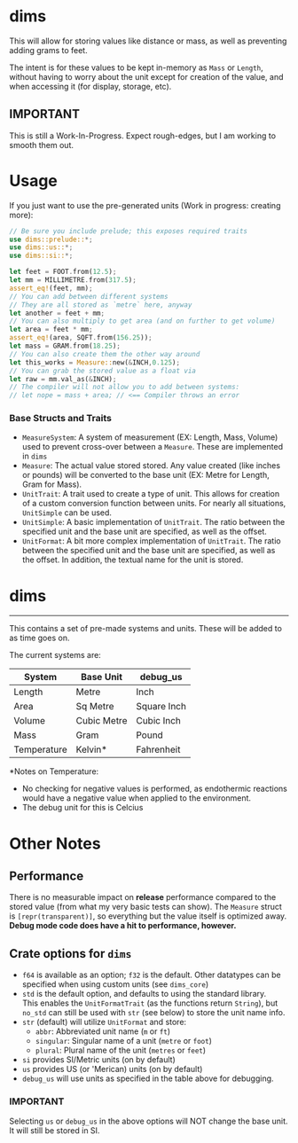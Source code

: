 # dims

This will allow for storing values like distance or mass, as well as preventing adding grams to feet.

The intent is for these values to be kept in-memory as `Mass` or `Length`, without having to worry about the unit except for creation of the value, and when accessing it (for display, storage, etc).

## IMPORTANT

This is still a Work-In-Progress. Expect rough-edges, but I am working to smooth them out.

# Usage

If you just want to use the pre-generated units (Work in progress: creating more):

```rust
// Be sure you include prelude; this exposes required traits
use dims::prelude::*;
use dims::us::*;
use dims::si::*;

let feet = FOOT.from(12.5);
let mm = MILLIMETRE.from(317.5);
assert_eq!(feet, mm);
// You can add between different systems
// They are all stored as `metre` here, anyway
let another = feet + mm;
// You can also multiply to get area (and on further to get volume)
let area = feet * mm;
assert_eq!(area, SQFT.from(156.25));
let mass = GRAM.from(18.25);
// You can also create them the other way around
let this_works = Measure::new(&INCH,0.125);
// You can grab the stored value as a float via
let raw = mm.val_as(&INCH);
// The compiler will not allow you to add between systems:
// let nope = mass + area; // <== Compiler throws an error
```

### Base Structs and Traits

- `MeasureSystem`: A system of measurement (EX: Length, Mass, Volume) used to prevent cross-over between a `Measure`. These are implemented in `dims`
- `Measure`: The actual value stored stored. Any value created (like inches or pounds) will be converted to the base unit (EX: Metre for Length, Gram for Mass).
- `UnitTrait`: A trait used to create a type of unit. This allows for creation of a custom conversion function between units. For nearly all situations, `UnitSimple` can be used.
- `UnitSimple`: A basic implementation of `UnitTrait`. The ratio between the specified unit and the base unit are specified, as well as the offset.
- `UnitFormat`: A bit more complex implementation of `UnitTrait`. The ratio between the specified unit and the base unit are specified, as well as the offset. In addition, the textual name for the unit is stored.

# dims

---

This contains a set of pre-made systems and units. These will be added to as time goes on.

The current systems are:

| System      | Base Unit   | debug_us    |
| ----------- | ----------- | ----------- |
| Length      | Metre       | Inch        |
| Area        | Sq Metre    | Square Inch |
| Volume      | Cubic Metre | Cubic Inch  |
| Mass        | Gram        | Pound       |
| Temperature | Kelvin\*    | Fahrenheit  |

\*Notes on Temperature:

- No checking for negative values is performed, as endothermic reactions would have a negative value when applied to the environment.
- The debug unit for this is Celcius

# Other Notes

## Performance

There is no measurable impact on **release** performance compared to the stored value (from what my very basic tests can show). The `Measure` struct is `[repr(transparent)]`, so everything but the value itself is optimized away. **Debug mode code does have a hit to performance, however.**

## Crate options for `dims`

- `f64` is available as an option; `f32` is the default. Other datatypes can be specified when using custom units (see `dims_core`)
- `std` is the default option, and defaults to using the standard library.\
  This enables the `UnitFormatTrait` (as the functions return `String`), but `no_std` can still be used with `str` (see below) to store the unit name info.
- `str` (default) will utilize `UnitFormat` and store:
  - `abbr`: Abbreviated unit name (`m` or `ft`)
  - `singular`: Singular name of a unit (`metre` or `foot`)
  - `plural`: Plural name of the unit (`metres` or `feet`)
- `si` provides SI/Metric units (on by default)
- `us` provides US (or 'Merican) units (on by default)
- `debug_us` will use units as specified in the table above for debugging.

### IMPORTANT

Selecting `us` or `debug_us` in the above options will NOT change the base unit. It will still be stored in SI.
